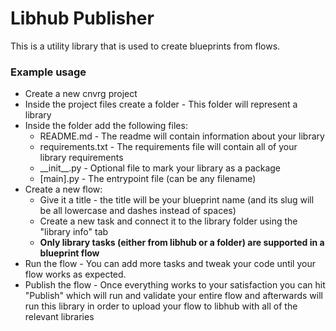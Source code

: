 # Libhub Publisher
This is a utility library that is used to create blueprints from flows.


### Example usage
- Create a new cnvrg project
- Inside the project files create a folder - This folder will represent a library
- Inside the folder add the following files:
  - README.md - The readme will contain information about your library
  - requirements.txt - The requirements file will contain all of your library requirements
  - \_\_init\_\_.py - Optional file to mark your library as a package
  - [main].py - The entrypoint file (can be any filename)
- Create a new flow:
  - Give it a title - the title will be your blueprint name (and its slug will be all lowercase and dashes instead of spaces)
  - Create a new task and connect it to the library folder using the "library info" tab
  - **Only library tasks (either from libhub or a folder) are supported in a blueprint flow**
- Run the flow - You can add more tasks and tweak your code until your flow works as expected.
- Publish the flow - Once everything works to your satisfaction you can hit "Publish" which will run and validate your entire flow and afterwards will run this library in order to upload your flow to libhub with all of the relevant libraries